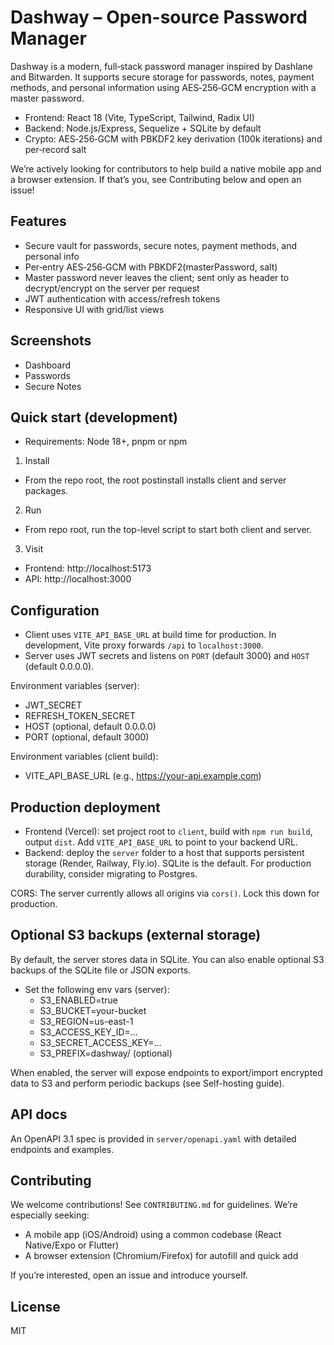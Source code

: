 # Dashway – Open-source Password Manager

Dashway is a modern, full‑stack password manager inspired by Dashlane and Bitwarden. It supports secure storage for passwords, notes, payment methods, and personal information using AES‑256‑GCM encryption with a master password.

- Frontend: React 18 (Vite, TypeScript, Tailwind, Radix UI)
- Backend: Node.js/Express, Sequelize + SQLite by default
- Crypto: AES‑256‑GCM with PBKDF2 key derivation (100k iterations) and per‑record salt

We’re actively looking for contributors to help build a native mobile app and a browser extension. If that’s you, see Contributing below and open an issue!

## Features
- Secure vault for passwords, secure notes, payment methods, and personal info
- Per‑entry AES‑256‑GCM with PBKDF2(masterPassword, salt)
- Master password never leaves the client; sent only as header to decrypt/encrypt on the server per request
- JWT authentication with access/refresh tokens
- Responsive UI with grid/list views

## Screenshots
- Dashboard
- Passwords
- Secure Notes

## Quick start (development)
- Requirements: Node 18+, pnpm or npm

1) Install
- From the repo root, the root postinstall installs client and server packages.

2) Run
- From repo root, run the top-level script to start both client and server.

3) Visit
- Frontend: http://localhost:5173
- API: http://localhost:3000

## Configuration
- Client uses `VITE_API_BASE_URL` at build time for production. In development, Vite proxy forwards `/api` to `localhost:3000`.
- Server uses JWT secrets and listens on `PORT` (default 3000) and `HOST` (default 0.0.0.0).

Environment variables (server):
- JWT_SECRET
- REFRESH_TOKEN_SECRET
- HOST (optional, default 0.0.0.0)
- PORT (optional, default 3000)

Environment variables (client build):
- VITE_API_BASE_URL (e.g., https://your-api.example.com)

## Production deployment
- Frontend (Vercel): set project root to `client`, build with `npm run build`, output `dist`. Add `VITE_API_BASE_URL` to point to your backend URL.
- Backend: deploy the `server` folder to a host that supports persistent storage (Render, Railway, Fly.io). SQLite is the default. For production durability, consider migrating to Postgres.

CORS: The server currently allows all origins via `cors()`. Lock this down for production.

## Optional S3 backups (external storage)
By default, the server stores data in SQLite. You can also enable optional S3 backups of the SQLite file or JSON exports.

- Set the following env vars (server):
  - S3_ENABLED=true
  - S3_BUCKET=your-bucket
  - S3_REGION=us-east-1
  - S3_ACCESS_KEY_ID=...
  - S3_SECRET_ACCESS_KEY=...
  - S3_PREFIX=dashway/ (optional)

When enabled, the server will expose endpoints to export/import encrypted data to S3 and perform periodic backups (see Self-hosting guide).

## API docs
An OpenAPI 3.1 spec is provided in `server/openapi.yaml` with detailed endpoints and examples.

## Contributing
We welcome contributions! See `CONTRIBUTING.md` for guidelines. We’re especially seeking:
- A mobile app (iOS/Android) using a common codebase (React Native/Expo or Flutter)
- A browser extension (Chromium/Firefox) for autofill and quick add

If you’re interested, open an issue and introduce yourself.

## License
MIT
